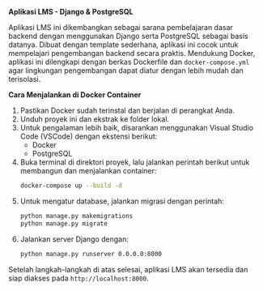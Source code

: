 **Aplikasi LMS - Django & PostgreSQL**

Aplikasi LMS ini dikembangkan sebagai sarana pembelajaran dasar backend dengan menggunakan Django serta PostgreSQL sebagai basis datanya. Dibuat dengan template sederhana, aplikasi ini cocok untuk mempelajari pengembangan backend secara praktis. Mendukung Docker, aplikasi ini dilengkapi dengan berkas Dockerfile dan `docker-compose.yml` agar lingkungan pengembangan dapat diatur dengan lebih mudah dan terisolasi.

**Cara Menjalankan di Docker Container**

1. Pastikan Docker sudah terinstal dan berjalan di perangkat Anda.
2. Unduh proyek ini dan ekstrak ke folder lokal.
3. Untuk pengalaman lebih baik, disarankan menggunakan Visual Studio Code (VSCode) dengan ekstensi berikut:
   - Docker
   - PostgreSQL
4. Buka terminal di direktori proyek, lalu jalankan perintah berikut untuk membangun dan menjalankan container:
   ```bash
   docker-compose up --build -d
   ```
5. Untuk mengatur database, jalankan migrasi dengan perintah:
   ```bash
   python manage.py makemigrations
   python manage.py migrate
   ```
6. Jalankan server Django dengan:
   ```bash
   python manage.py runserver 0.0.0.0:8000
   ```

Setelah langkah-langkah di atas selesai, aplikasi LMS akan tersedia dan siap diakses pada `http://localhost:8000`.
